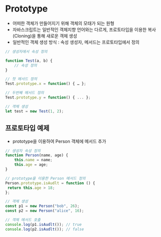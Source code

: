 # Prototype

- 어떠한 객체가 만들어지기 위해 객체의 모태가 되는 원형
- 자바스크립트는 일반적인 객체지향 언어와는 다르게, 프로토타입을 이용한 복사(Cloning)을 통해 새로운 객체 생성
- 일반적인 객체 생성 방식 : 속성 생성자, 메서드는 프로토타입에서 정의

```jsx
// 생성자에서 속성 정의 

function Test(a, b) {
    // 속성 정의
}

// 첫 메서드 정의 
Test.prototype.x = function() { … }; 

// 두번째 메서드 정의
Test.prototype.y = function() { ... }; 

// 객체 생성
let test = new Test(1, 2);
```

## 프로토타입 예제

- prototype을 이용하여 Person 객체에 메서드 추가

```jsx
// 생성자 속성 정의
function Person(name, age) { 
    this.name = name;
    this.age = age; 
}

// prototype을 이용한 Person 메서드 정의 
Person.prototype.isAudlt = function () {
 return this.age > 18; 
};

// 객체 생성
const p1 = new Person("bob", 26); 
const p2 = new Person("alice", 16);

// 객체 메서드 호출
console.log(p1.isAudlt()); // true 
console.log(p2.isAudlt()); // false
```

